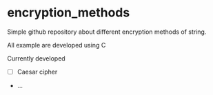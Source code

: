 # encryption_methods

Simple github repository about different encryption methods of string.

All example are developed using C

Currently developed

- [ ] Caesar cipher
- ...